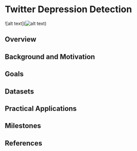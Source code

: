 # Twitter Depression Detection
![alt text](![alt text](https://github.com/miladrezazadeh/twitter_depression_detection/blob/main/img/depression.png?raw=true))
## Overview

## Background and Motivation

## Goals

## Datasets

## Practical Applications

## Milestones

## References
